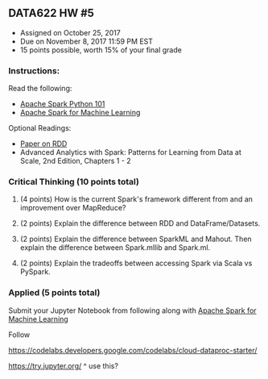 ## DATA622 HW #5
- Assigned on October 25, 2017
- Due on November 8, 2017 11:59 PM EST
- 15 points possible, worth 15% of your final grade

### Instructions:

Read the following:
- [Apache Spark Python 101](https://www.datacamp.com/community/tutorials/apache-spark-python)
- [Apache Spark for Machine Learning](https://www.datacamp.com/community/tutorials/apache-spark-tutorial-machine-learning)

Optional Readings:
- [Paper on RDD](https://www.usenix.org/system/files/conference/nsdi12/nsdi12-final138.pdf)
- Advanced Analytics with Spark: Patterns for Learning from Data at Scale, 2nd Edition, Chapters 1 - 2


### Critical Thinking (10 points total)

1. (4 points) How is the current Spark's framework different from and an improvement over MapReduce?  

2. (2 points) Explain the difference between RDD and DataFrame/Datasets.

3. (2 points) Explain the difference between SparkML and Mahout.  Then explain the difference between Spark.mllib and Spark.ml.

4. (2 points) Explain the tradeoffs between accessing Spark via Scala vs PySpark.


### Applied (5 points total)

Submit your Jupyter Notebook from following along with [Apache Spark for Machine Learning](https://www.datacamp.com/community/tutorials/apache-spark-tutorial-machine-learning)

Follow

https://codelabs.developers.google.com/codelabs/cloud-dataproc-starter/

https://try.jupyter.org/
^ use this?
